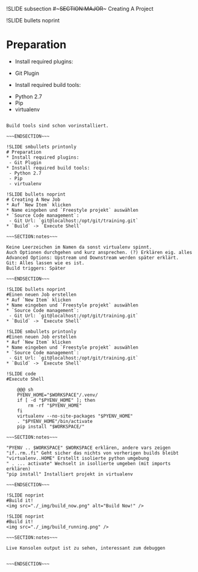 !SLIDE subsection
#~~~SECTION:MAJOR~~~ Creating A Project

!SLIDE bullets noprint
# Preparation
* Install required plugins:
 - Git Plugin
* Install required build tools:
 - Python 2.7
 - Pip
 - virtualenv

~~~SECTION:notes~~~

Build tools sind schon vorinstalliert.

~~~ENDSECTION~~~

!SLIDE smbullets printonly
# Preparation
* Install required plugins:
 - Git Plugin
* Install required build tools:
 - Python 2.7
 - Pip
 - virtualenv

!SLIDE bullets noprint
# Creating A New Job
* Auf `New Item` klicken
* Name eingeben und `Freestyle projekt` auswählen
* `Source Code management`:
 - Git Url: `git@localhost:/opt/git/training.git`
* `Build` -> `Execute Shell`

~~~SECTION:notes~~~

Keine Leerzeichen im Namen da sonst virtualenv spinnt.  
Auch Optionen durchgehen und kurz ansprechen. (?) Erklären eig. alles  
Advanced Options: Upstream und Downstream werden später erklärt.  
Git: Alles lassen wie es ist.  
Build triggers: Später  

~~~ENDSECTION~~~

!SLIDE bullets noprint
#Einen neuen Job erstellen
* Auf `New Item` klicken
* Name eingeben und `Freestyle projekt` auswählen
* `Source Code management`:
 - Git Url: `git@localhost:/opt/git/training.git`
* `Build` -> `Execute Shell`

!SLIDE smbullets printonly
#Einen neuen Job erstellen
* Auf `New Item` klicken
* Name eingeben und `Freestyle projekt` auswählen
* `Source Code management`:
 - Git Url: `git@localhost:/opt/git/training.git`
* `Build` -> `Execute Shell`

!SLIDE code
#Execute Shell

    @@@ sh
    PYENV_HOME="$WORKSPACE"/.venv/
    if [ -d "$PYENV_HOME" ]; then
        rm -rf "$PYENV_HOME"
    fi
    virtualenv --no-site-packages "$PYENV_HOME"
    . "$PYENV_HOME"/bin/activate
    pip install "$WORKSPACE/"

~~~SECTION:notes~~~

"PYENV .. $WORKSPACE" $WORKSPACE erklären, andere vars zeigen  
"if..rm..fi" Geht sicher das nichts von vorherigen builds bleibt  
"virtualenv..HOME" Erstellt isolierte python umgebung
" . ... activate" Wechselt in isollierte umgeben (mit imports erklären)
"pip install" Installiert projekt in virtualenv

~~~ENDSECTION~~~

!SLIDE noprint
#Build it!
<img src="./_img/build_now.png" alt="Build Now!" />

!SLIDE noprint
#Build it!
<img src="./_img/build_running.png" />

~~~SECTION:notes~~~

Live Konsolen output ist zu sehen, interessant zum debuggen


~~~ENDSECTION~~~

